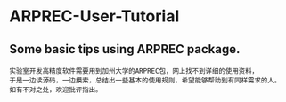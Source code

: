 # ARPREC-User-Tutorial
## Some basic tips using ARPREC package. </br>
```
实验室开发高精度软件需要用到加州大学的ARPREC包，网上找不到详细的使用资料，
于是一边读源码，一边摸索，总结出一些基本的使用规则，希望能够帮助到有同样需求的人。
如有不对之处，欢迎批评指出。
```